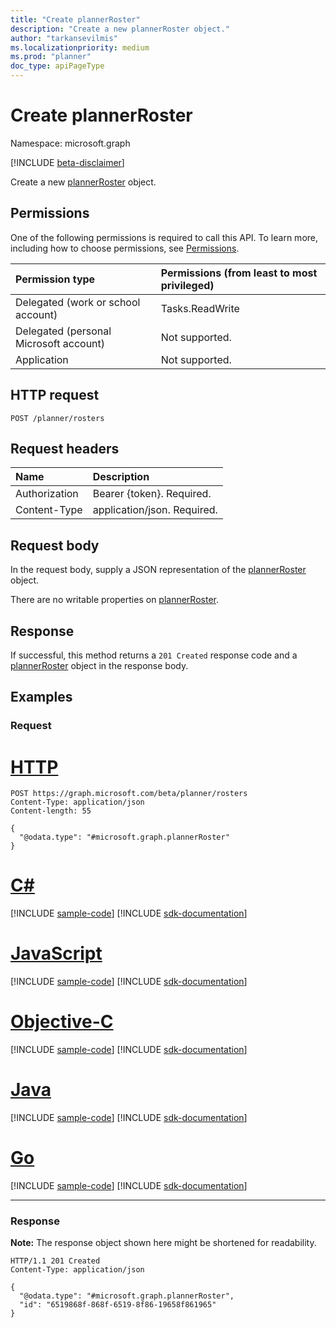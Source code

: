 ```yaml
---
title: "Create plannerRoster"
description: "Create a new plannerRoster object."
author: "tarkansevilmis"
ms.localizationpriority: medium
ms.prod: "planner"
doc_type: apiPageType
---
```


# Create plannerRoster
Namespace: microsoft.graph

[!INCLUDE [beta-disclaimer](../../includes/beta-disclaimer.md)]

Create a new [plannerRoster](../resources/plannerroster.md) object.

## Permissions
One of the following permissions is required to call this API. To learn more, including how to choose permissions, see [Permissions](/graph/permissions-reference).

|Permission type|Permissions (from least to most privileged)|
|:---|:---|
|Delegated (work or school account)|Tasks.ReadWrite|
|Delegated (personal Microsoft account)|Not supported.|
|Application|Not supported.|

## HTTP request

<!-- {
  "blockType": "ignored"
}
-->
``` http
POST /planner/rosters
```

## Request headers
|Name|Description|
|:---|:---|
|Authorization|Bearer {token}. Required.|
|Content-Type|application/json. Required.|

## Request body
In the request body, supply a JSON representation of the [plannerRoster](../resources/plannerroster.md) object.

There are no writable properties on [plannerRoster](../resources/plannerroster.md).

## Response

If successful, this method returns a `201 Created` response code and a [plannerRoster](../resources/plannerroster.md) object in the response body.

## Examples

### Request

# [HTTP](#tab/http)
<!-- {
  "blockType": "request",
  "name": "create_plannerroster_from_"
}
-->
``` http
POST https://graph.microsoft.com/beta/planner/rosters
Content-Type: application/json
Content-length: 55

{
  "@odata.type": "#microsoft.graph.plannerRoster"
}
```
# [C#](#tab/csharp)
[!INCLUDE [sample-code](../includes/snippets/csharp/create-plannerroster-from--csharp-snippets.md)]
[!INCLUDE [sdk-documentation](../includes/snippets/snippets-sdk-documentation-link.md)]

# [JavaScript](#tab/javascript)
[!INCLUDE [sample-code](../includes/snippets/javascript/create-plannerroster-from--javascript-snippets.md)]
[!INCLUDE [sdk-documentation](../includes/snippets/snippets-sdk-documentation-link.md)]

# [Objective-C](#tab/objc)
[!INCLUDE [sample-code](../includes/snippets/objc/create-plannerroster-from--objc-snippets.md)]
[!INCLUDE [sdk-documentation](../includes/snippets/snippets-sdk-documentation-link.md)]

# [Java](#tab/java)
[!INCLUDE [sample-code](../includes/snippets/java/create-plannerroster-from--java-snippets.md)]
[!INCLUDE [sdk-documentation](../includes/snippets/snippets-sdk-documentation-link.md)]

# [Go](#tab/go)
[!INCLUDE [sample-code](../includes/snippets/go/create-plannerroster-from--go-snippets.md)]
[!INCLUDE [sdk-documentation](../includes/snippets/snippets-sdk-documentation-link.md)]

---



### Response
**Note:** The response object shown here might be shortened for readability.
<!-- {
  "blockType": "response",
  "truncated": true,
  "@odata.type": "microsoft.graph.plannerRoster"
}
-->
``` http
HTTP/1.1 201 Created
Content-Type: application/json

{
  "@odata.type": "#microsoft.graph.plannerRoster",
  "id": "6519868f-868f-6519-8f86-19658f861965"
}
```

